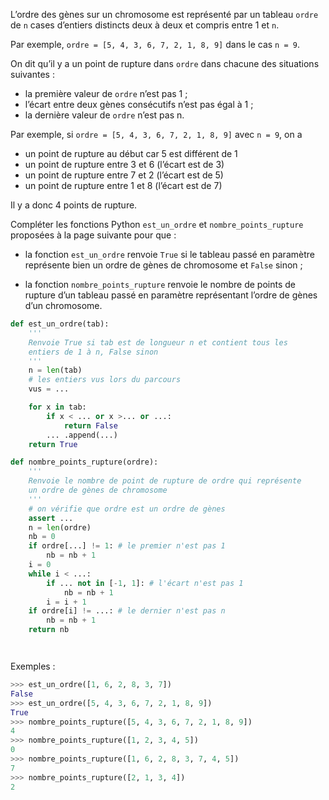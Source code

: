 L’ordre des gènes sur un chromosome est représenté par un tableau `ordre` de `n` cases
d’entiers distincts deux à deux et compris entre 1 et `n`.

Par exemple, `ordre = [5, 4, 3, 6, 7, 2, 1, 8, 9]` dans le cas `n = 9`.

On dit qu’il y a un point de rupture dans `ordre` dans chacune des situations suivantes :

- la première valeur de `ordre` n’est pas 1 ;
- l’écart entre deux gènes consécutifs n’est pas égal à 1 ;
- la dernière valeur de `ordre` n’est pas n.

Par exemple, si `ordre = [5, 4, 3, 6, 7, 2, 1, 8, 9]` avec `n = 9`, on a

- un point de rupture au début car 5 est différent de 1
- un point de rupture entre 3 et 6 (l’écart est de 3)
- un point de rupture entre 7 et 2 (l’écart est de 5)
- un point de rupture entre 1 et 8 (l’écart est de 7)

Il y a donc 4 points de rupture.

Compléter les fonctions Python `est_un_ordre` et `nombre_points_rupture`
proposées à la page suivante pour que :


- la fonction `est_un_ordre` renvoie `True` si le tableau passé en paramètre
représente bien un ordre de gènes de chromosome et `False` sinon ;

- la fonction `nombre_points_rupture` renvoie le nombre de points de rupture
d’un tableau passé en paramètre représentant l’ordre de gènes d’un
chromosome.

```python linenums='1'
def est_un_ordre(tab):
    '''
    Renvoie True si tab est de longueur n et contient tous les
    entiers de 1 à n, False sinon
    '''
    n = len(tab)
    # les entiers vus lors du parcours
    vus = ... 

    for x in tab:
        if x < ... or x >... or ...: 
            return False
        ... .append(...) 
    return True

def nombre_points_rupture(ordre):
    '''
    Renvoie le nombre de point de rupture de ordre qui représente 
    un ordre de gènes de chromosome
    '''
    # on vérifie que ordre est un ordre de gènes
    assert ... 
    n = len(ordre)
    nb = 0
    if ordre[...] != 1: # le premier n'est pas 1 
        nb = nb + 1
    i = 0
    while i < ...: 
        if ... not in [-1, 1]: # l'écart n'est pas 1 
            nb = nb + 1
        i = i + 1
    if ordre[i] != ...: # le dernier n'est pas n 
        nb = nb + 1
    return nb




```

Exemples :

```python
>>> est_un_ordre([1, 6, 2, 8, 3, 7])
False
>>> est_un_ordre([5, 4, 3, 6, 7, 2, 1, 8, 9])
True
>>> nombre_points_rupture([5, 4, 3, 6, 7, 2, 1, 8, 9])
4
>>> nombre_points_rupture([1, 2, 3, 4, 5])
0
>>> nombre_points_rupture([1, 6, 2, 8, 3, 7, 4, 5])
7
>>> nombre_points_rupture([2, 1, 3, 4])
2
```